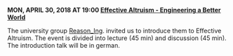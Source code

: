 **MON, APRIL 30, 2018 AT 19:00 [Effective Altruism - Engineering a Better World](https://www.facebook.com/events/375114162978914/)**

The university group [Reason_Ing](https://www.facebook.com/reasoningstuttgart/?hc_ref=ARS0FG_0yK4HSz0J8eoT7sYtQNUIwJaItMA_CxEQaW2WVKR9v-7xYGzkALHml_Zx4lc). invited us to introduce them to Effective Altruism. The event is divided into lecture (45 min) and discussion (45 min). The introduction talk will be in german.
